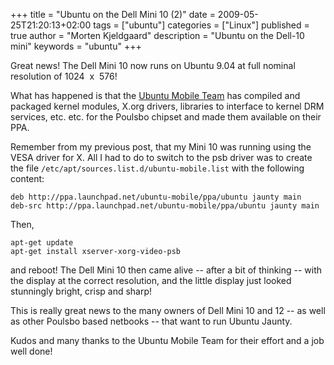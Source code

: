 +++
title = "Ubuntu on the Dell Mini 10 (2)"
date = 2009-05-25T21:20:13+02:00
tags = ["ubuntu"]
categories = ["Linux"]
published = true
author = "Morten Kjeldgaard"
description = "Ubuntu on the Dell-10 mini"
keywords = "ubuntu"
+++

Great news! The Dell Mini 10 now runs on Ubuntu 9.04 at full nominal
resolution of 1024  x  576!

What has happened is that the [Ubuntu Mobile Team][ubuntu-mobile] has
compiled and packaged kernel modules, X.org drivers, libraries to
interface to kernel DRM services, etc. etc. for the Poulsbo chipset
and made them available on their PPA.

Remember from my previous post, that my Mini 10 was running using the
VESA driver for X. All I had to do to switch to the psb driver was to
create the file `/etc/apt/sources.list.d/ubuntu-mobile.list` with the
following content:

```text
deb http://ppa.launchpad.net/ubuntu-mobile/ppa/ubuntu jaunty main
deb-src http://ppa.launchpad.net/ubuntu-mobile/ppa/ubuntu jaunty main
```

Then,

```shell
apt-get update
apt-get install xserver-xorg-video-psb
```

and reboot! The Dell Mini 10 then came alive -- after a bit of
thinking -- with the display at the correct resolution, and the little
display just looked stunningly bright, crisp and sharp!

This is really great news to the many owners of Dell Mini 10 and 12 --
as well as other Poulsbo based netbooks -- that want to run Ubuntu
Jaunty.

Kudos and many thanks to the Ubuntu Mobile Team for their effort and a
job well done!

[ubuntu-mobile]: https://edge.launchpad.net/~ubuntu-mobile
